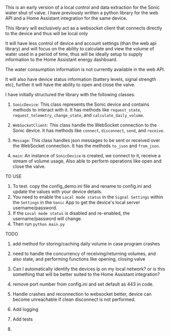 This is an early version of a local control and data extraction for the Sonic water shut of valve.
I have previously written a python library for the web API and a Home Assistant integration for the same device.

This library will exclusively act as a websocket client that connects directly to the device and thus will be local only

It will have less control of device and account settings (than the web api library) and will focus on the ability to calculate and view the volume of water used in a period of time, thus will be ideally setup to supply information to the Home Assistant energy dashboard.

The water consumption information is not currently available in the web API.

It will also have device status information (battery levels, signal strength etc), further it will have the ability to open and close the valve.

I have initially structured the library with the following classes.
 
1. `SonicDevice`: This class represents the Sonic device and contains methods to interact with it.
It has methods like `request_state`, `request_telemetry`, `change_state`, and `calculate_daily_volume`.

2. `WebSocketClient`: This class handle the WebSocket connection to the Sonic device.
It has methods like `connect`, `disconnect`, `send`, and `receive`.

3. `Message`: This class handles json messages to be sent or received over the WebSocket connection.
It has the methods `to_json` and `from_json`.

4. `main`: An instance of `SonicDevice` is created, we connect to it, receive a stream of volume usage, 
Also able to perform operations like open and close the valve.

TO USE

1. To test. copy the config_demo.ini file and rename to config.ini and update the values with your device details.
2. You need to enable the `Local mode status` in the `Signal Settings` within the `Settings` in the `Sonic` App to get the device's local server username/password.
3. If the `Local mode status` is disabled and re-enabled, the username/password will change.
4. Then run `python main.py`

TODO

1. add method for storing/caching daily volume in case program crashes

2. need to handle the concurrency of receiving/returning volumes, and also state, and performing functions like opening, closing valve

3. Can I automatically identify the devices ip on my local network? or is this something that will be better suited to the Home Assistant integration?

4. remove port number from config.ini and set default as 443 in code.
5. Handle crashes and reconnection to websocket better, device can become unreachable if clean disconnect is not performed.
6. Add logging
7. Add tests
8. 